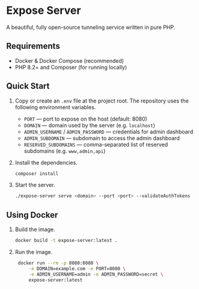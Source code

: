 # Expose Server

A beautiful, fully open-source tunneling service written in pure PHP.

## Requirements

- Docker & Docker Compose (recommended)
- PHP 8.2+ and Composer (for running locally)

## Quick Start

1. Copy or create an `.env` file at the project root. The repository uses the following environment variables.

   - `PORT` — port to expose on the host (default: 8080)
   - `DOMAIN` — domain used by the server (e.g. `localhost`)
   - `ADMIN_USERNAME` / `ADMIN_PASSWORD` — credentials for admin dashboard
   - `ADMIN_SUBDOMAIN` — subdomain to access the admin dashboard
   - `RESERVED_SUBDOMAINS` — comma-separated list of reserved subdomains (e.g. `www,admin,api`)

2. Install the dependencies.

   ```bash
   composer install
   ```

2. Start the server.

   ```bash
   ./expose-server serve <domain> --port <port> --validateAuthTokens
   ```

## Using Docker

1. Build the image.

   ```bash
   docker build -t expose-server:latest .
   ```

2. Run the image.

   ```bash
    docker run --rm -p 8080:8080 \
        -e DOMAIN=example.com -e PORT=8080 \
        -e ADMIN_USERNAME=admin -e ADMIN_PASSWORD=secret \
        expose-server:latest
   ```
